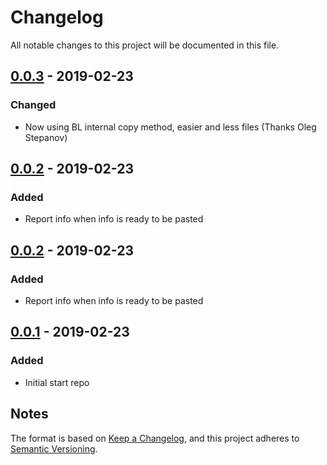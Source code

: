 # Changelog
All notable changes to this project will be documented in this file.

## [0.0.3] - 2019-02-23
### Changed
- Now using BL internal copy method, easier and less files (Thanks Oleg Stepanov)

## [0.0.2] - 2019-02-23
### Added
- Report info when info is ready to be pasted

## [0.0.2] - 2019-02-23
### Added
- Report info when info is ready to be pasted

## [0.0.1] - 2019-02-23
### Added
- Initial start repo

## Notes
The format is based on [Keep a Changelog](https://keepachangelog.com/en/1.0.0/),
and this project adheres to [Semantic Versioning](https://semver.org/spec/v2.0.0.html).
<!--### Official Rigify Info-->

[0.0.3]:https://github.com/schroef/Copy-Blender-Info/releases/tag/v.0.0.3
[0.0.2]:https://github.com/schroef/Copy-Blender-Info/releases/tag/v.0.0.2
[0.0.1]:https://github.com/schroef/Copy-Blender-Info/releases/tag/v.0.0.1
